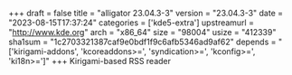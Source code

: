 +++
draft = false
title = "alligator 23.04.3-3"
version = "23.04.3-3"
date = "2023-08-15T17:37:24"
categories = ['kde5-extra']
upstreamurl = "http://www.kde.org"
arch = "x86_64"
size = "98004"
usize = "412339"
sha1sum = "1c2703321387caf9e0bdf1f9c6afb5346ad9af62"
depends = "['kirigami-addons', 'kcoreaddons>=', 'syndication>=', 'kconfig>=', 'ki18n>=']"
+++
Kirigami-based RSS reader